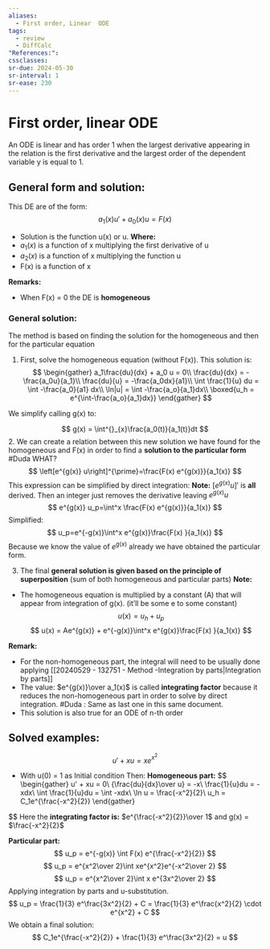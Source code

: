 ```yaml
---
aliases:
  - First order, Linear  ODE
tags:
  - review
  - DiffCalc
"References:": 
cssclasses:
sr-due: 2024-05-30
sr-interval: 1
sr-ease: 230
---
```

# First order, linear ODE 
An ODE is linear and has order 1 when the largest derivative appearing in the relation is the first derivative and the largest order of the dependent variable y is equal to 1. 

## General form and solution:

This DE are of the form: 
$$
a_1(x)u' + a_0(x)u = F(x)
$$
+ Solution is the function u(x) or u.
**Where:**
+ $a_1(x)$ is a function of x multiplying the first derivative of u
+ $a_2(x)$ is a function of x multiplying the function u
+ F(x) is a function of x

**Remarks:**
+ When F(x) = 0 the DE is **homogeneous**

### General solution: 
The method is based on finding the solution for the homogeneous and then for the particular equation
1. First, solve the homogeneous equation (without F(x)). This solution is: 
$$
\begin{gather}
a_1\frac{du}{dx} + a_0 u = 0\\
\frac{du}{dx} = -\frac{a_0u}{a_1}\\
\frac{du}{u} = -\frac{a_0dx}{a1}\\
\int \frac{1}{u} du = \int -\frac{a_0}{a1} dx\\
\ln|u| = \int -\frac{a_o}{a_1}dx\\
\boxed{u_h = e^{\int-\frac{a_o}{a_1}dx}}
\end{gather}
$$

We simplify calling g(x) to:

$$
g(x) = \int^{}_{x}\frac{a_0(t)}{a_1(t)}dt
$$
 2. We can create a relation between this new solution we have found for the homogeneous and F(x) in order to find a **solution to the particular form** #Duda WHAT?
$$
\left[e^{g(x)} u\right]^{\prime}=\frac{F(x) e^{g(x)}}{a_1(x)}
$$
This expression can be simplified by direct integration: 
**Note:** $[e^{g(x)}u]'$ is **all** derived. Then an integer just removes the derivative leaving $e^{g(x)}u$
$$
e^{g(x)} u_p=\int^x \frac{F(x) e^{g(x)}}{a_1(x)}
$$
Simplified: 
$$
 u_p=e^{-g(x)}\int^x e^{g(x)}\frac{F(x) }{a_1(x)}
$$
Because we know the value of $e^{g(x)}$ already we have obtained the particular form.

 3. The final **general solution is given based on the principle of superposition** (sum of both homogeneous and particular parts)
**Note:**
 + The homogeneous equation is multiplied by a constant (A) that will appear from integration of g(x). (it’ll be some e to some constant) 
$$
u(x) = u_h + u_p
$$
$$
u(x) = Ae^{g(x)} + e^{-g(x)}\int^x e^{g(x)}\frac{F(x) }{a_1(x)}
$$

**Remark:**
+ For the non-homogeneous part, the integral will need to be usually done applying [[20240529 - 132751 - Method -Integration by parts|Integration by parts]]
+ The value: $e^{g(x)}\over a_1(x)$ is called **integrating factor** because it reduces the non-homogeneous part in order to solve by direct integration. #Duda : Same as last one in this same document. 
+ This solution is also true for an ODE of n-th order 

## Solved examples: 
$$
u' + xu = xe^{x^2}
$$
+ With u(0) = 1 as Initial condition
Then: 
**Homogeneous part:**
$$
\begin{gather}
u' + xu = 0\\
{\frac{du}{dx}\over u} = -x\\
\frac{1}{u}du = -xdx\\
\int \frac{1}{u}du = \int -xdx\\
\ln u = \frac{-x^2}{2}\\
u_h = C_1e^{\frac{-x^2}{2}}
\end{gather}

$$
Here the **integrating factor is:** $e^{\frac{-x^2}{2}}\over 1$ and g(x) = $\frac{-x^2}{2}$

**Particular part:**
$$
u_p = e^{-g(x)} \int F(x) e^{\frac{-x^2}{2}}
$$
$$
u_p = e^{x^2\over 2}\int xe^{x^2}e^{-x^2\over 2}
$$
$$
u_p = e^{x^2\over 2}\int x e^{3x^2\over 2}
$$
Applying integration by parts and u-substitution.
$$
u_p = \frac{1}{3} e^\frac{3x^2}{2} + C = \frac{1}{3} e^\frac{x^2}{2} \cdot e^{x^2} + C
$$
We obtain a final solution: 
$$
C_1e^{\frac{-x^2}{2}} + \frac{1}{3} e^\frac{3x^2}{2} = u
$$
